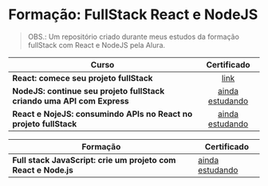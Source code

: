 <html>

<h1>Formação: FullStack React e NodeJS</h1>

> OBS.: Um repositório criado durante meus estudos da formação fullStack com React e NodeJS pela Alura.

| Curso                                                                      | Certificado                                                                                                                                               |
| -------------------------------------------------------------------------- | ----------------------------------------------------------------------------------------------------------------------------------------------------------- |
|<b>React: comece seu projeto fullStack </b>| <center><a href="https://cursos.alura.com.br/certificate/2275f004-f602-4611-886e-4feff8ed7a4e?lang=pt_BR">link</a><center>|
|<b>NodeJS: continue seu projeto fullStack criando uma API com Express</b>| <center><a href="">ainda estudando</a><center>|
|<b>React e NojeJS: consumindo APIs no React no projeto fullStack</b>| <center><a href="">ainda estudando</a><center>|

| Formação                                                                    | Certificado                                                                                                                                             |
| -------------------------------------------------------------------------- | ----------------------------------------------------------------------------------------------------------------------------------------------------------- |
| <b>Full stack JavaScript: crie um projeto com React e Node.js</b> | <a href="">ainda estudando</a>                                                  |

</html>
